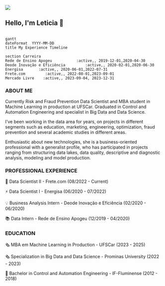 ![](https://komarev.com/ghpvc/?username=leticiagcsilva)

## Hello, I'm Leticia 👋

```mermaid

gantt
dateFormat  YYYY-MM-DD
title My Experience Timeline

section Carreira
Rede de Ensino Apogeu           :active,, 2019-12-01,2020-04-30
Deode Inovação e Eficiência         :active,, 2020-02-01,2020-06-30
Energisa       :active,, 2020-06-01,2022-07-31
Frete.com         :active,, 2022-08-01,2023-09-01
Mercado Livre    :active,, 2023-09-04, 2023-12-31

```
### ABOUT ME
Currently Risk and Fraud Prevention Data Scientist and MBA student in Machine Learning in production at UFSCar. Graduated in Control and Automation Engineering and specialist in Big Data and Data Science.

I've been working in the data area for years, on projects in different segments such as education, marketing, engineering, optimization, fraud prevention and several academic studies in different areas.

Enthusiastic about new technologies, she is a business-oriented professional with a generalist profile, who has participated in projects ranging from structuring data lakes, data quality, descriptive and diagnostic analysis, modeling and model production.

### PROFESSIONAL EXPERIENCE
🚚  Data Scientist II - Frete.com (08/2022 - Current)

⚡ Data Scientist I - Energisa (06/2020 - 07/2022)

💡 Business Analysis Intern - Deode Inovação e Eficiência (02/2020 - 06/2020)

📚 Data Intern - Rede de Ensino Apogeu (12/2019 - 04/2020)

### EDUCATION
🗞️ MBA em Machine Learning in Production - UFSCar (2023 - 2025)

🗞️ Specialization in Big Data and Data Science - Prominas University (2022 - 2023)

🤖 Bachelor in Control and Automation Engineering - IF-Fluminense (2012 - 2018)
